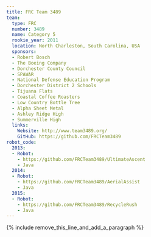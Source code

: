 ```yaml
---
title: FRC Team 3489
team:
  type: FRC
  number: 3489
  name: Category 5
  rookie_year: 2011
  location: North Charleston, South Carolina, USA
  sponsors:
  - Robert Bosch
  - The Boeing Company
  - Dorchester County Council
  - SPAWAR
  - National Defense Education Program
  - Dorchester District 2 Schools
  - Tijuana Flats
  - Coastal Coffee Roasters
  - Low Country Bottle Tree
  - Alpha Sheet Metal
  - Ashley Ridge High
  - Summerville High
  links:
    Website: http://www.team3489.org/
    GitHub: https://github.com/FRCTeam3489
robot_code:
  2013:
  - Robot:
    - https://github.com/FRCTeam3489/UltimateAscent
    - Java
  2014:
  - Robot:
    - https://github.com/FRCTeam3489/AerialAssist
    - Java
  2015:
  - Robot:
    - https://github.com/FRCTeam3489/RecycleRush
    - Java
---
```


{% include remove_this_line_and_add_a_paragraph %}
